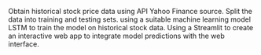 Obtain historical stock price data using API Yahoo Finance source.
Split the data into training and testing sets.
using a suitable machine learning model LSTM to train the model on historical stock data.
Using a Streamlit to create an interactive web app to integrate model predictions with the web interface.
